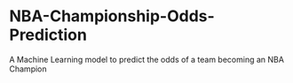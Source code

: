 # NBA-Championship-Odds-Prediction
A Machine Learning model to predict the odds of a team becoming an NBA Champion
